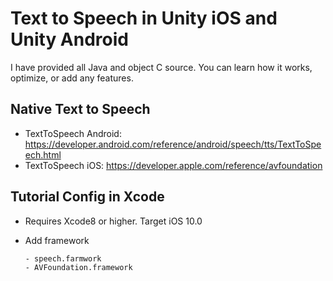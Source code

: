 # Text to Speech in Unity iOS and Unity Android
I have provided all Java and object C source. You can learn how it works, optimize, or add any features.

## Native Text to Speech
* TextToSpeech Android: https://developer.android.com/reference/android/speech/tts/TextToSpeech.html
* TextToSpeech iOS: https://developer.apple.com/reference/avfoundation

## Tutorial Config in Xcode
* Requires Xcode8 or higher. Target iOS 10.0
* Add framework

      - speech.farmwork
      - AVFoundation.framework
